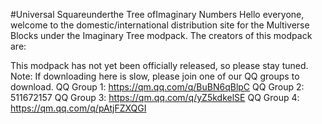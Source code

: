 #Universal Squareunderthe Tree ofImaginary Numbers
Hello everyone, welcome to the domestic/international distribution site for the Multiverse Blocks under the Imaginary Tree modpack.
The creators of this modpack are:

This modpack has not yet been officially released, so please stay tuned.
Note: If downloading here is slow, please join one of our QQ groups to download. 
QQ Group 1: https://qm.qq.com/q/BuBN6qBlpC 
QQ Group 2: 511672157 
QQ Group 3: https://qm.qq.com/q/yZ5kdkelSE 
QQ Group 4: https://qm.qq.com/q/pAtjFZXQGI

